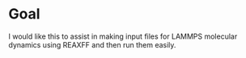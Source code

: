 # Goal

I would like this to assist in making input files for LAMMPS molecular dynamics using REAXFF and then run them easily.